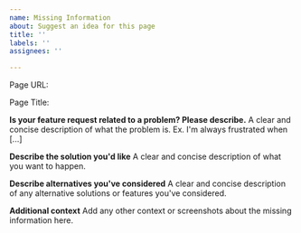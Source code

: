 ```yaml
---
name: Missing Information
about: Suggest an idea for this page
title: ''
labels: ''
assignees: ''

---
```


Page URL: 

Page Title: 

**Is your feature request related to a problem? Please describe.**
A clear and concise description of what the problem is. Ex. I'm always frustrated when [...]

**Describe the solution you'd like**
A clear and concise description of what you want to happen.

**Describe alternatives you've considered**
A clear and concise description of any alternative solutions or features you've considered.

**Additional context**
Add any other context or screenshots about the missing information here.
